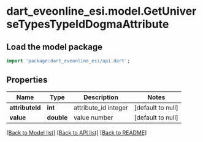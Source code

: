 # dart_eveonline_esi.model.GetUniverseTypesTypeIdDogmaAttribute

## Load the model package
```dart
import 'package:dart_eveonline_esi/api.dart';
```

## Properties
Name | Type | Description | Notes
------------ | ------------- | ------------- | -------------
**attributeId** | **int** | attribute_id integer | [default to null]
**value** | **double** | value number | [default to null]

[[Back to Model list]](../README.md#documentation-for-models) [[Back to API list]](../README.md#documentation-for-api-endpoints) [[Back to README]](../README.md)


